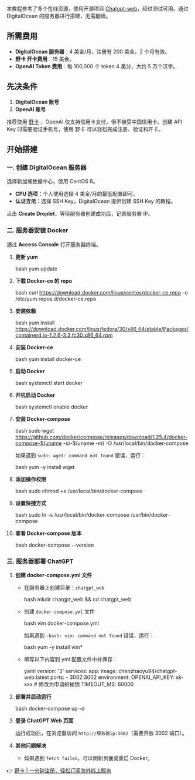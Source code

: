 本教程参考了多个在线资源，使用开源项目 [Chatgpt-web](https://github.com/Chanzhaoyu/chatgpt-web)，经过测试可用。通过 DigitalOcean 的服务器进行搭建，无需翻墙。

## 所需费用

- **DigitalOcean 服务器**：4 美金/月，注册有 200 美金，2 个月有效。
- **野卡 开卡费用**：15 美金。
- **OpenAI Token 费用**：每 100,000 个 token 4 美分，大约 5 万个汉字。

## 先决条件

1. **DigitalOcean 账号**
2. **OpenAI 账号**

推荐使用 [野卡](https://bit.ly/bewildcard) ，OpenAI 仅支持信用卡支付，但不接受中国信用卡。创建 API Key 时需要验证手机号，使用 野卡 可以轻松完成注册、验证和开卡。

## 开始搭建

### 一. 创建 DigitalOcean 服务器

选择新加坡数据中心，使用 CentOS 8。

- **CPU 选项**：个人使用选择 4 美金/月的最低配置即可。
- **认证方法**：选择 SSH Key，DigitalOcean 提供创建 SSH Key 的教程。

点击 **Create Droplet**，等待服务器创建成功后，记录服务器 IP。

### 二. 服务器安装 Docker

通过 **Access Console** 打开服务器终端。

1. **更新 yum**

   bash
   yum update
   

2. **下载 Docker-ce 的 repo**

   bash
   curl https://download.docker.com/linux/centos/docker-ce.repo -o /etc/yum.repos.d/docker-ce.repo
   

3. **安装依赖**

   bash
   yum install https://download.docker.com/linux/fedora/30/x86_64/stable/Packages/containerd.io-1.2.6-3.3.fc30.x86_64.rpm
   

4. **安装 Docker-ce**

   bash
   yum install docker-ce
   

5. **启动 Docker**

   bash
   systemctl start docker
   

6. **开机启动 Docker**

   bash
   systemctl enable docker
   

7. **安装 Docker-compose**

   bash
   sudo wget https://github.com/docker/compose/releases/download/1.25.4/docker-compose-$(uname -s)-$(uname -m) -O /usr/local/bin/docker-compose
   

   如果遇到 `sudo: wget: command not found` 错误，运行：

   bash
   yum -y install wget
   

8. **添加操作权限**

   bash
   sudo chmod +x /usr/local/bin/docker-compose
   

9. **设置快捷方式**

   bash
   sudo ln -s /usr/local/bin/docker-compose /usr/bin/docker-compose
   

10. **查看 Docker-compose 版本**

    bash
    docker-compose --version
    

### 三. 服务器部署 ChatGPT

1. **创建 docker-compose.yml 文件**

   - 在服务器上创建目录：`chatgpt_web`

     bash
     mkdir chatgpt_web && cd chatgpt_web
     

   - 创建 `docker-compose.yml` 文件

     bash
     vim docker-compose.yml
     

     如果遇到 `-bash: vim: command not found` 错误，运行：

     bash
     yum -y install vim*
     

   - 填写以下内容到 yml 配置文件中并保存：

     yaml
     version: '3'
     services:
       app:
         image: chenzhaoyu94/chatgpt-web:latest
         ports:
           - 3002:3002
         environment:
           OPENAI_API_KEY: sk-xxx # 修改为申请的秘钥
           TIMEOUT_MS: 60000
     

2. **部署并启动运行**

   bash
   docker-compose up -d
   

3. **登录 ChatGPT Web 页面**

   运行成功后，在浏览器访问 `http://服务器ip:3002`（需要开放 3002 端口）。

4. **其他问题解决**

   - 如果遇到 `fetch failed`，可以刷新页面或重启 Docker。

👉 [野卡 | 一分钟注册，轻松订阅海外线上服务](https://bit.ly/bewildcard)